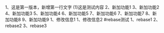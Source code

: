 1、这是第一版本，新增第一行文字
(1)这是测试内容
2、新加功能1
3、新加功能2
4、新加功能3
5、新加功能4
6、新加功能5
7、新加功能6
7、新加功能7
8、新加功能8
9、新加功能9
1、修改信息1
1、修改信息2
#rebase测试
1、rebase1
2、rebase2
3、rebase3
